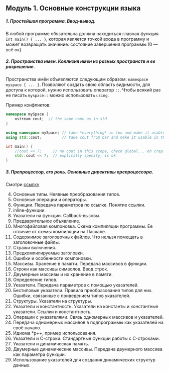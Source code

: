 ## Модуль 1. Основные конструкции языка

##### 1. Простейшая программа. Ввод-вывод.
В любой программе обязательна должна находиться главная функция `int main() { ... }`, которая является точкой входа в программу и может возвращать значение: состояние завершения программы (0 — всё ок).

##### 2. Пространства имен. Коллизия имен из разных пространств и ее разрешение.
Пространства имён объявляются следующим образом: `namespace myspace { ... }`. Позволяют создать свою область видимости, для доступа к которой, нужно использовать оператор `::`. Чтобы всякий раз не писать `myspace::` можно использовать `using`.

Пример конфликтов:
```cpp
namespace mySpace {
    ostream cout;  // the same name as in std
}

using namespace mySpace; // take *everything* in foo and make it usable in this scope
using std::cout;         // take cout from bar and make it usable in this scope

int main() {
    //cout << 7;     // no cout in this scope, check global... oh crap!
    std::cout << 7;  // explicitly specify, is ok
}
```

##### 3. Препроцессор, его роль. Основные директивы препроцессора.
Смотри [ссылку](https://razykov.github.io/PL_Lections_2014-2015/lecture/04.html#basic_preprocessor_directives)

4. Основные типы. Неявные преобразования типов.
5. Основные операции и операторы.
6. Функции. Передача параметров по ссылке. Понятие ссылки.
7. inline-функции.
8. Указатели на функции. Callback-вызовы.
9. Предварительное объявление.
10. Многофайловая компоновка. Схема компиляции программы. Ее отличие от схемы компиляции на Паскале.
11. Содержимое заголовочных файлов. Что нельзя помещать в заголовочные файлы.
12. Стражи включения. 
13. Предкомпилируемые заголовки.
14. Ошибки и особенности компоновки.
15. Массивы. Хранение в памяти. Передача массивов в функции.
16. Строки как массивы символов. Ввод строк.
17. Двумерные массивы и их хранение в памяти. 
18. Определение типов.
19. Указатели. Передача параметров с помощью указателей.
20. Бестиповые указатели. Правила преобразования типов для них. Ошибки, связанные с приведением типов указателей.
21. Структуры. Указатели на структуры.
22. Указатели и константность. Указатели на константы и константные указатели. Ссылки и константность.
23. Операции с указателями. Связь одномерных массивов и указателей.
24. Передача одномерных массивов в подпрограммы как указателей на своё начало.
25. Идиома *p++, пример использования.
26. Указатели и C-строки. Стандартные функции работы с C-строками.
27. Указатели и динамическая память.
28. Двумерные динамические массивы. Передача двумерного массива как параметра функции.
29. Использование указателей для создания динамических структур данных.
